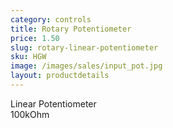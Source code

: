 ```yaml
---
category: controls
title: Rotary Potentiometer
price: 1.50
slug: rotary-linear-potentiometer
sku: HGW
image: /images/sales/input_pot.jpg
layout: productdetails
---
```

Linear Potentiometer <br>
100kOhm
